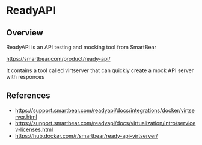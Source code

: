# ReadyAPI 

## Overview

ReadyAPI is an API testing and mocking tool from SmartBear

https://smartbear.com/product/ready-api/

It contains a tool called virtserver that can quickly create a mock API server with responces 

## References

* https://support.smartbear.com/readyapi/docs/integrations/docker/virtserver.html
* https://support.smartbear.com/readyapi/docs/virtualization/intro/servicev-licenses.html
* https://hub.docker.com/r/smartbear/ready-api-virtserver/